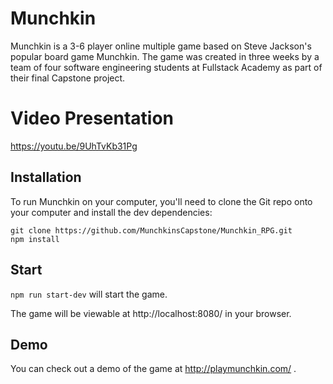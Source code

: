 # Munchkin

Munchkin is a 3-6 player online multiple game based on Steve Jackson's popular board game Munchkin. The game was created in three weeks by a team of four software engineering students at Fullstack Academy as part of their final Capstone project. 

# Video Presentation

https://youtu.be/9UhTvKb31Pg

## Installation

To run Munchkin on your computer, you'll need to clone the Git repo onto your computer and install the dev dependencies:

```
git clone https://github.com/MunchkinsCapstone/Munchkin_RPG.git
npm install
```

## Start

`npm run start-dev` will start the game.

The game will be viewable at http://localhost:8080/ in your browser.

## Demo
You can check out a demo of the game at http://playmunchkin.com/ .
